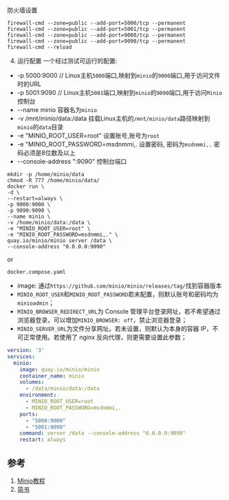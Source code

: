 防火墙设置

```shell
firewall-cmd --zone=public --add-port=5000/tcp --permanent
firewall-cmd --zone=public --add-port=5001/tcp --permanent
firewall-cmd --zone=public --add-port=9000/tcp --permanent
firewall-cmd --zone=public --add-port=9090/tcp --permanent
firewall-cmd --reload
```

4. 运行配置
   一个经过测试可运行的配置:

- -p 5000:9000 // Linux主机`5000`端口,映射到`minio`的`9000`端口,用于访问文件时的URL
- -p 5001:9090 // Linux主机`5001`端口,映射到`minio`的`9090`端口,用于访问`Minio`控制台
- --name minio 容器名为`minio`
- -v /mnt/minio/data:/data 挂载Linux主机的`/mnt/minio/data`路径映射到`minio`的`data`目录
- -e "MINIO_ROOT_USER=root" 设置账号,账号为`root`
- -e "MINIO_ROOT_PASSWORD=msdnmmi,. 设置密码, 密码为`msdnmmi,.` 密码必须是8位数及以上
- --console-address ":9090" 控制台端口

```shell
mkdir -p /home/minio/data
chmod -R 777 /home/minio/data/
docker run \
-d \
--restart=always \
-p 9000:9000 \
-p 9090:9090 \
--name minio \
-v /home/minio/data:/data \
-e "MINIO_ROOT_USER=root" \
-e "MINIO_ROOT_PASSWORD=msdnmmi,." \
quay.io/minio/minio server /data \
--console-address "0.0.0.0:9090"
```

or

`docker.compose.yaml`

- image: 通过`https://github.com/minio/minio/releases/tag/`找到容器版本
- `MINIO_ROOT_USER`和`MINIO_ROOT_PASSWORD`若未配置，则默认账号和密码均为`minioadmin`；
- `MINIO_BROWSER_REDIRECT_URL`为 Console 管理平台登录网址，若不希望通过浏览器登录，可以增加`MINIO_BROWSER: off`，禁止浏览器登录；
- `MINIO_SERVER_URL`为文件分享网址。若未设置，则默认为本身的容器 IP，不可正常使用。若使用了 nginx 反向代理，则更需要设置此参数；

```yaml
version: '3'
services:
  minio:
    image: quay.io/minio/minio
    container_name: minio
    volumes:
      - /data/minio/data:/data
    environment:
      - MINIO_ROOT_USER=root
      - MINIO_ROOT_PASSWORD=msdnmmi,.
    ports:
      - "5000:9000"
      - "5001:9090"
    command: server /data --console-address "0.0.0.0:9090"
    restart: always

```

## 参考

1. [Minio教程](https://min.io/docs/minio/container/index.html)
3. [简书](https://www.cnblogs.com/jetsung/p/minio-oss.html)
